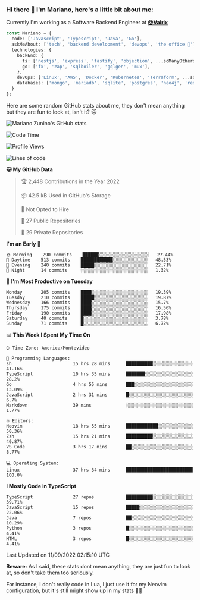 ### Hi there 👋 I'm Mariano, here's a little bit about me:

Currently I'm working as a Software Backend Engineer at [**@Vairix**](https://vairix.com)

```ts
const Mariano = {
  code: ['Javascript', 'Typescript', 'Java', 'Go'],
  askMeAbout: ['tech', 'backend development', 'devops', 'the office 💼'],
  technologies: {
    backEnd: {
      ts: ['nestjs', 'express', 'fastify', 'objection', ...soManyOthersFrameworks],
      go: ['fx', 'zap', 'sqlboiler', 'gqlgen', 'mux'],
    },
    devOps: ['Linux', 'AWS', 'Docker', 'Kubernetes', 'Terraform', ...soManyOthersTools],
    databases: ['mongo', 'mariadb', 'sqlite', 'postgres', 'neo4j', 'redis'],
  }
};
```

Here are some random GitHub stats about me, they don't mean anything but they are fun to look at, isn't it? 🐱

![Mariano Zunino's GitHub stats](https://github-readme-stats.vercel.app/api?username=marianozunino&count_private=true&show_icons=true&theme=radical)

<!--START_SECTION:waka-->
![Code Time](http://img.shields.io/badge/Code%20Time-41%20hrs%2056%20mins-blue)

![Profile Views](http://img.shields.io/badge/Profile%20Views-1-blue)

![Lines of code](https://img.shields.io/badge/From%20Hello%20World%20I%27ve%20Written-367%20Thousand%20lines%20of%20code-blue)

**🐱 My GitHub Data** 

> 🏆 2,448 Contributions in the Year 2022
 > 
> 📦 42.5 kB Used in GitHub's Storage 
 > 
> 🚫 Not Opted to Hire
 > 
> 📜 27 Public Repositories 
 > 
> 🔑 29 Private Repositories  
 > 
**I'm an Early 🐤** 

```text
🌞 Morning    290 commits    ██████░░░░░░░░░░░░░░░░░░░   27.44% 
🌆 Daytime    513 commits    ████████████░░░░░░░░░░░░░   48.53% 
🌃 Evening    240 commits    █████░░░░░░░░░░░░░░░░░░░░   22.71% 
🌙 Night      14 commits     ░░░░░░░░░░░░░░░░░░░░░░░░░   1.32%

```
📅 **I'm Most Productive on Tuesday** 

```text
Monday       205 commits    ████░░░░░░░░░░░░░░░░░░░░░   19.39% 
Tuesday      210 commits    █████░░░░░░░░░░░░░░░░░░░░   19.87% 
Wednesday    166 commits    ████░░░░░░░░░░░░░░░░░░░░░   15.7% 
Thursday     175 commits    ████░░░░░░░░░░░░░░░░░░░░░   16.56% 
Friday       190 commits    ████░░░░░░░░░░░░░░░░░░░░░   17.98% 
Saturday     40 commits     █░░░░░░░░░░░░░░░░░░░░░░░░   3.78% 
Sunday       71 commits     █░░░░░░░░░░░░░░░░░░░░░░░░   6.72%

```


📊 **This Week I Spent My Time On** 

```text
⌚︎ Time Zone: America/Montevideo

💬 Programming Languages: 
sh                       15 hrs 28 mins      ██████████░░░░░░░░░░░░░░░   41.16% 
TypeScript               10 hrs 35 mins      ███████░░░░░░░░░░░░░░░░░░   28.2% 
Go                       4 hrs 55 mins       ███░░░░░░░░░░░░░░░░░░░░░░   13.09% 
JavaScript               2 hrs 31 mins       █░░░░░░░░░░░░░░░░░░░░░░░░   6.7% 
Markdown                 39 mins             ░░░░░░░░░░░░░░░░░░░░░░░░░   1.77%

🔥 Editors: 
Neovim                   18 hrs 55 mins      ████████████░░░░░░░░░░░░░   50.36% 
Zsh                      15 hrs 21 mins      ██████████░░░░░░░░░░░░░░░   40.87% 
VS Code                  3 hrs 17 mins       ██░░░░░░░░░░░░░░░░░░░░░░░   8.77%

💻 Operating System: 
Linux                    37 hrs 34 mins      █████████████████████████   100.0%

```

**I Mostly Code in TypeScript** 

```text
TypeScript               27 repos            ██████████░░░░░░░░░░░░░░░   39.71% 
JavaScript               15 repos            █████░░░░░░░░░░░░░░░░░░░░   22.06% 
Java                     7 repos             ██░░░░░░░░░░░░░░░░░░░░░░░   10.29% 
Python                   3 repos             █░░░░░░░░░░░░░░░░░░░░░░░░   4.41% 
HTML                     3 repos             █░░░░░░░░░░░░░░░░░░░░░░░░   4.41%

```



 Last Updated on 11/09/2022 02:15:10 UTC
<!--END_SECTION:waka-->

**Beware:** As I said, these stats dont mean anything, they are just fun to look at, so don't take them too seriously.

For instance, I don't really code in Lua, I just use it for my Neovim configuration, but it's still might show up in my stats 🤷‍♂️
